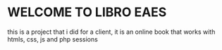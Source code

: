 # WELCOME TO LIBRO EAES
this is a project that i did for a client, it is an online book that works with htmls, css, js and php sessions
